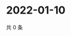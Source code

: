 # 2022-01-10

共 0 条

<!-- BEGIN WEIBO -->
<!-- 最后更新时间 Mon Jan 10 2022 08:42:01 GMT+0800 (China Standard Time) -->

<!-- END WEIBO -->
